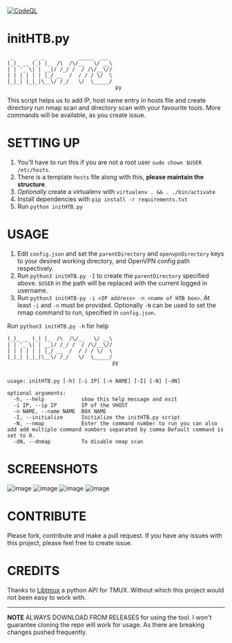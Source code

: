 [![CodeQL](https://github.com/cognizance-amrita/initHTB.py/actions/workflows/codeql-analysis.yml/badge.svg)](https://github.com/cognizance-amrita/initHTB.py/actions/workflows/codeql-analysis.yml)
# initHTB.py

```
 _       _ _           _____  ___ 
(_)_ __ (_) |_  /\  /\/__   \/ __\
| | '_ \| | __|/ /_/ /  / /\/__\//
| | | | | | |_/ __  /  / / / \/  \
|_|_| |_|_|\__\/ /_/   \/  \_____/              
                                   py
```


This script helps us to add IP, host name entry in hosts file and create directory run nmap scan and directory scan with your favourite tools. 
More commands will be available, as you create issue.

# SETTING UP

1. You'll have to run this if you are not a root user `sudo chown $USER /etc/hosts`.
2. There is a template `hosts` file along with this, **please maintain the structure**.
3. *Optionally* create a virtualenv with `virtualenv . && . ./bin/activate`
4. Install dependencies with `pip install -r requirements.txt`
5. Run `python initHTB.py`
# USAGE
1. Edit `config.json` and set  the `parentDirectory` and `openvpnDirectory` keys to your desired working directory, and OpenVPN config path respectively.
2. Run `python3 initHTB.py -I` to create the `parentDirectory` specified above. `$USER` in the path will be replaced with the current logged in username.
3. Run `python3 initHTB-py -i <IP address> -n <name of HTB box>`. At least `-i` and `-n` must be provided. Optionally `-N` can be used to set the nmap command to run, specified in `config.json`.

Run `python3 initHTB.py -h` for help
```
(_)_ __ (_) |_  /\  /\/__   \/ __\
| | '_ \| | __|/ /_/ /  / /\/__\//
| | | | | | |_/ __  /  / / / \/  \
|_|_| |_|_|\__\/ /_/   \/  \_____/
                                  py


usage: initHTB.py [-h] [-i IP] [-n NAME] [-I] [-N] [-dN]

optional arguments:
  -h, --help            show this help message and exit
  -i IP, --ip IP        IP of the VHOST
  -n NAME, --name NAME  BOX NAME
  -I, --initialize      Initialize the initHTB.py script
  -N, --nmap            Enter the command number to run you can also add add multiple command numbers separated by comma Default command is set to 0.
  -dN, --dnmap          To disable nmap scan

```



# SCREENSHOTS

![image](https://user-images.githubusercontent.com/47889755/134817046-3dc10a9a-f35b-4bff-9a06-bb5c4bbfe878.png)
![image](https://user-images.githubusercontent.com/47889755/134817067-008aa46a-2f54-4c26-9283-92daf7882ba5.png)
![image](https://user-images.githubusercontent.com/47889755/134817077-217372dd-8693-442e-86db-3772c997adbd.png)
![image](https://user-images.githubusercontent.com/47889755/134817079-07f3fa56-7590-4d26-b986-44f37838b12f.png)


# CONTRIBUTE

Please fork, contribute and make a pull request. If you have any issues with this project, please feel free to create issue.


# CREDITS

Thanks to [Libtmux](https://github.com/tmux-python/libtmux) a python API for TMUX. Without which this project would not been easy to work with.


---

**NOTE** ALWAYS DOWNLOAD FROM RELEASES for using the tool. I won't guarantee cloning the repo will work for usage. As there are breaking changes pushed frequently. 

